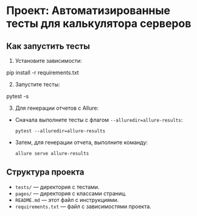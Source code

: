 # Проект: Автоматизированные тесты для калькулятора серверов

## Как запустить тесты

1. Установите зависимости:

pip install -r requirements.txt


2. Запустите тесты:

pytest -s


3. Для генерации отчетов с Allure:
- Сначала выполните тесты с флагом `--alluredir=allure-results`:
  ```
  pytest --alluredir=allure-results
  ```
- Затем, для генерации отчета, выполните команду:
  ```
  allure serve allure-results
  ```

## Структура проекта

- `tests/` — директория с тестами.
- `pages/` — директория с классами страниц.
- `README.md` — этот файл с инструкциями.
- `requirements.txt` — файл с зависимостями проекта.



